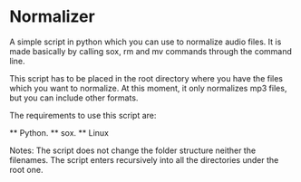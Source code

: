 # Normalizer
A simple script in python which you can use to normalize audio files. It is made basically by calling sox, rm and mv commands through the command line.

This script has to be placed in the root directory where you have the files which you want to normalize. At this moment, it only normalizes mp3 files, but you can include other formats.

The requirements to use this script are:

** Python.
** sox.
** Linux

Notes: The script does not change the folder structure neither the filenames. The script enters recursively into all the directories under the root one.
